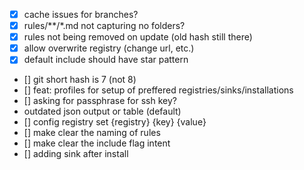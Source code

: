- [x] cache issues for branches?
- [x] rules/**/*.md not capturing no folders?
- [x] rules not being removed on update (old hash still there)
- [x] allow overwrite registry (change url, etc.)
- [x] default include should have star pattern
- [] git short hash is 7 (not 8)
- [] feat: profiles for setup of preffered registries/sinks/installations
- [] asking for passphrase for ssh key?
- outdated json output or table (default)
- [] config registry set {registry} {key} {value}
- [] make clear the naming of rules
- [] make clear the include flag intent
- [] adding sink after install

